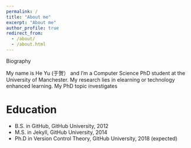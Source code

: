 ```yaml
---
permalink: /
title: "About me"
excerpt: "About me"
author_profile: true
redirect_from: 
  - /about/
  - /about.html
---
```

Biography

My name is He Yu (于贺） and I’m a Computer Science PhD student at the University of Manchester. My research lies in elearning or technology enhanced learning. My PhD topic investigates 

Education
======
* B.S. in GitHub, GitHub University, 2012
* M.S. in Jekyll, GitHub University, 2014
* Ph.D in Version Control Theory, GitHub University, 2018 (expected)


